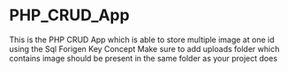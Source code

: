 # PHP_CRUD_App
This is the PHP CRUD App which is able to store multiple image at one id using the Sql Forigen Key Concept 
Make sure to add uploads folder which contains image should be present in the same folder as your project does
